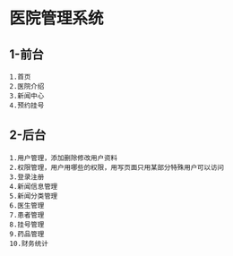 # 医院管理系统
## 1-前台 ## 
    1.首页
    2.医院介绍
    3.新闻中心
    4.预约挂号

## 2-后台 ##
    1.用户管理，添加删除修改用户资料
    2.权限管理，用户用哪些的权限，用写页面只用某部分特殊用户可以访问
    3.登录注册
    4.新闻信息管理
    5.新闻分类管理
    6.医生管理
    7.患者管理
    8.挂号管理
    9.药品管理
    10.财务统计
